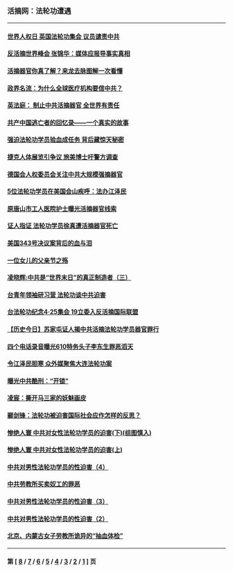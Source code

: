 ### 活摘网：法轮功遭遇
---
#### [世界人权日 英国法轮功集会 议员谴责中共](../../pages/nf5881/n13431763.md?02200430) 
#### [反活摘世界峰会 张锦华：媒体应报导事实真相](../../pages/nf5881/n13278502.md?02200430) 
#### [活摘器官你真了解？来龙去脉图解一次看懂](../../pages/nf5881/n13013820.md?02200430) 
#### [政界名流：为什么全球医疗机构要信中共？](../../pages/nf5881/n11945479.md?02200430) 
#### [英法庭： 制止中共活摘器官 全世界有责任](../../pages/nf5881/n11330691.md?02200430) 
#### [共产中国逃亡者的回忆录——一个真实的故事](../../pages/nf5881/n10918649.md?02200430) 
#### [强迫法轮功学员验血成任务 背后藏惊天秘密](../../pages/nf5881/n4252384.md?02200430) 
#### [捷克人体展览引争议 旅美博士吁警方调查](../../pages/nf5881/n9429187.md?02200430) 
#### [德国会人权委员会关注中共大规模强摘器官](../../pages/nf5881/n8418950.md?02200430) 
#### [5位法轮功学员在美国会山疾呼：法办江泽民](../../pages/nf5881/n8101519.md?02200430) 
#### [原唐山市工人医院护士曝光活摘器官线索](../../pages/nf5881/n8076384.md?02200430) 
#### [证人指证 法轮功学员徐真遭活摘器官死亡](../../pages/nf5881/n8042467.md?02200430) 
#### [美国343号决议案背后的血与泪](../../pages/nf5881/n8020684.md?02200430) 
#### [一位女儿的父亲节之殇](../../pages/nf5881/n8014122.md?02200430) 
#### [凌晓辉:中共是“世界末日”的真正制造者（三）](../../pages/nf5881/n4210333.md?02200430) 
#### [台青年领袖研习营 法轮功谈中共迫害](../../pages/nf5881/n4141857.md?02200430) 
#### [台法轮功纪念4‧25集会 19立委入反活摘国际联盟](../../pages/nf5881/n4141821.md?02200430) 
#### [【历史今日】苏家屯证人揭中共活摘法轮功学员器官罪行](../../pages/nf5881/n4135912.md?02200430) 
#### [四个电话录音曝光610特务头子李东生罪恶滔天](../../pages/nf5881/n4040060.md?02200430) 
#### [令江泽民胆寒 众外媒聚焦大连法轮功案](../../pages/nf5881/n3932671.md?02200430) 
#### [曝光中共酷刑：“开锁”](../../pages/nf5881/n3889373.md?02200430) 
#### [凌宸：撕开马三家的妖魅画皮](../../pages/nf5881/n3849369.md?02200430) 
#### [郦剑锋：法轮功被迫害国际社会应作怎样的反思？](../../pages/nf5881/n3824560.md?02200430) 
#### [惨绝人寰 中共对女性法轮功学员的迫害(下)(组图慎入)](../../pages/nf5881/n3816285.md?02200430) 
#### [惨绝人寰 中共对女性法轮功学员的迫害(上)](../../pages/nf5881/n3815374.md?02200430) 
#### [中共对男性法轮功学员的性迫害（4）](../../pages/nf5881/n3769144.md?02200430) 
#### [中共劳教所买卖奴工的罪恶](../../pages/nf5881/n3769378.md?02200430) 
#### [中共对男性法轮功学员的性迫害（3）](../../pages/nf5881/n3768231.md?02200430) 
#### [中共对男性法轮功学员的性迫害（2）](../../pages/nf5881/n3767211.md?02200430) 
#### [北京、内蒙古女子劳教所诡异的“抽血体检”](../../pages/nf5881/n3753158.md?02200430) 

---
#### 第 [ [8](./8.md?02200430) / [7](./7.md?02200430) / [6](./6.md?02200430) / [5](./5.md?02200430) / [4](./4.md?02200430) / [3](./3.md?02200430) / [2](./2.md?02200430) / [1](./1.md?02200430) ] 页
